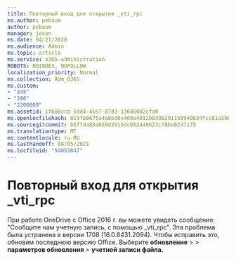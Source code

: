 ```yaml
---
title: Повторный вход для открытия _vti_rpc
ms.author: pebaum
author: pebaum
manager: jecon
ms.date: 04/21/2020
ms.audience: Admin
ms.topic: article
ms.service: o365-administration
ROBOTS: NOINDEX, NOFOLLOW
localization_priority: Normal
ms.collection: Adm_O365
ms.custom:
- "245"
- "280"
- "2200009"
ms.assetid: 1fb88cca-5dd4-4167-8783-13646082cfa0
ms.openlocfilehash: 019fb0675a4a8b38e4d9a4012b8398291150940b34fcc81a2bbf96942d3fa9ec
ms.sourcegitcommit: b5f7da89a650d2915dc652449623c78be6247175
ms.translationtype: MT
ms.contentlocale: ru-RU
ms.lasthandoff: 08/05/2021
ms.locfileid: "54053047"
---
```

# <a name="repeated-login-to-open-_vti_rpc"></a>Повторный вход для открытия _vti_rpc

При работе OneDrive с Office 2016 г. вы можете увидеть сообщение: "Сообщите нам учетную запись, с помощью _vti_rpc". Эта проблема была устранена в версии 1708 (16.0.8431.2094). Чтобы исправить это, обновим последнюю версию Office. Выберите **обновление** \>  \> **параметров обновления** \> **учетной записи файла.**
  